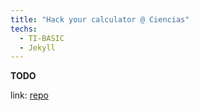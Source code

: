 ```yaml
---
title: "Hack your calculator @ Ciencias"
techs:
  - TI-BASIC
  - Jekyll
---
```


**TODO**

link: [repo](https://github.com/hack-your-calculator/hack-your-calculator.github.io)

